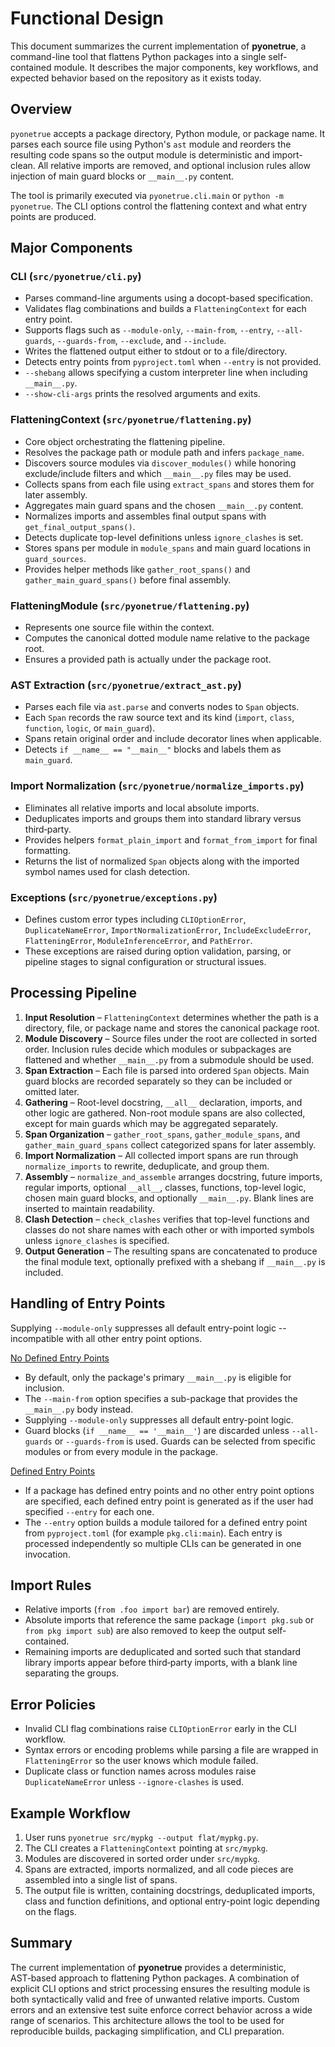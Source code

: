 # Functional Design

This document summarizes the current implementation of **pyonetrue**, a command-line tool that flattens Python packages into a single self-contained module. It describes the major components, key workflows, and expected behavior based on the repository as it exists today.

## Overview

`pyonetrue` accepts a package directory, Python module, or package name. It parses each source file using Python's `ast` module and reorders the resulting code spans so the output module is deterministic and import-clean. All relative imports are removed, and optional inclusion rules allow injection of main guard blocks or `__main__.py` content.

The tool is primarily executed via `pyonetrue.cli.main` or `python -m pyonetrue`. The CLI options control the flattening context and what entry points are produced.

## Major Components

### CLI (`src/pyonetrue/cli.py`)
- Parses command-line arguments using a docopt-based specification.
- Validates flag combinations and builds a `FlatteningContext` for each entry point.
- Supports flags such as `--module-only`, `--main-from`, `--entry`, `--all-guards`, `--guards-from`, `--exclude`, and `--include`.
- Writes the flattened output either to stdout or to a file/directory.
- Detects entry points from `pyproject.toml` when `--entry` is not provided.
- `--shebang` allows specifying a custom interpreter line when including `__main__.py`.
- `--show-cli-args` prints the resolved arguments and exits.

### FlatteningContext (`src/pyonetrue/flattening.py`)
- Core object orchestrating the flattening pipeline.
- Resolves the package path or module path and infers `package_name`.
- Discovers source modules via `discover_modules()` while honoring exclude/include filters and which `__main__.py` files may be used.
- Collects spans from each file using `extract_spans` and stores them for later assembly.
- Aggregates main guard spans and the chosen `__main__.py` content.
- Normalizes imports and assembles final output spans with `get_final_output_spans()`.
- Detects duplicate top-level definitions unless `ignore_clashes` is set.
- Stores spans per module in `module_spans` and main guard locations in `guard_sources`.
- Provides helper methods like `gather_root_spans()` and `gather_main_guard_spans()` before final assembly.

### FlatteningModule (`src/pyonetrue/flattening.py`)
- Represents one source file within the context.
- Computes the canonical dotted module name relative to the package root.
- Ensures a provided path is actually under the package root.

### AST Extraction (`src/pyonetrue/extract_ast.py`)
- Parses each file via `ast.parse` and converts nodes to `Span` objects.
- Each `Span` records the raw source text and its kind (`import`, `class`, `function`, `logic`, or `main_guard`).
- Spans retain original order and include decorator lines when applicable.
- Detects `if __name__ == "__main__"` blocks and labels them as `main_guard`.

### Import Normalization (`src/pyonetrue/normalize_imports.py`)
- Eliminates all relative imports and local absolute imports.
- Deduplicates imports and groups them into standard library versus third‑party.
- Provides helpers `format_plain_import` and `format_from_import` for final formatting.
- Returns the list of normalized `Span` objects along with the imported symbol names used for clash detection.

### Exceptions (`src/pyonetrue/exceptions.py`)
- Defines custom error types including `CLIOptionError`, `DuplicateNameError`, `ImportNormalizationError`, `IncludeExcludeError`, `FlatteningError`, `ModuleInferenceError`, and `PathError`.
- These exceptions are raised during option validation, parsing, or pipeline stages to signal configuration or structural issues.

## Processing Pipeline
1. **Input Resolution** – `FlatteningContext` determines whether the path is a directory, file, or package name and stores the canonical package root.
2. **Module Discovery** – Source files under the root are collected in sorted order. Inclusion rules decide which modules or subpackages are flattened and whether `__main__.py` from a submodule should be used.
3. **Span Extraction** – Each file is parsed into ordered `Span` objects. Main guard blocks are recorded separately so they can be included or omitted later.
4. **Gathering** – Root-level docstring, `__all__` declaration, imports, and other logic are gathered. Non-root module spans are also collected, except for main guards which may be aggregated separately.
5. **Span Organization** – `gather_root_spans`, `gather_module_spans`, and `gather_main_guard_spans` collect categorized spans for later assembly.
6. **Import Normalization** – All collected import spans are run through `normalize_imports` to rewrite, deduplicate, and group them.
7. **Assembly** – `normalize_and_assemble` arranges docstring, future imports, regular imports, optional `__all__`, classes, functions, top-level logic, chosen main guard blocks, and optionally `__main__.py`. Blank lines are inserted to maintain readability.
8. **Clash Detection** – `check_clashes` verifies that top-level functions and classes do not share names with each other or with imported symbols unless `ignore_clashes` is specified.
9. **Output Generation** – The resulting spans are concatenated to produce the final module text, optionally prefixed with a shebang if `__main__.py` is included.

## Handling of Entry Points
Supplying `--module-only` suppresses all default entry-point logic -- incompatible with all other entry point options.

<u>No Defined Entry Points</u>

- By default, only the package's primary `__main__.py` is eligible for inclusion.  
- The `--main-from` option specifies a sub-package that provides the `__main__.py` body instead.
- Supplying `--module-only` suppresses all default entry-point logic.
- Guard blocks (`if __name__ == '__main__'`) are discarded unless `--all-guards` or `--guards-from` is used. Guards can be selected from specific modules or from every module in the package.

<u>Defined Entry Points</u>

- If a package has defined entry points and no other entry point options are specified, each defined entry point is generated as if the user had specified `--entry` for each one.
- The `--entry` option builds a module tailored for a defined entry point from `pyproject.toml` (for example `pkg.cli:main`). Each entry is processed independently so multiple CLIs can be generated in one invocation.

## Import Rules
- Relative imports (`from .foo import bar`) are removed entirely.
- Absolute imports that reference the same package (`import pkg.sub` or `from pkg import sub`) are also removed to keep the output self-contained.
- Remaining imports are deduplicated and sorted such that standard library imports appear before third‑party imports, with a blank line separating the groups.

## Error Policies
- Invalid CLI flag combinations raise `CLIOptionError` early in the CLI workflow.
- Syntax errors or encoding problems while parsing a file are wrapped in `FlatteningError` so the user knows which module failed.
- Duplicate class or function names across modules raise `DuplicateNameError` unless `--ignore-clashes` is used.

## Example Workflow
1. User runs `pyonetrue src/mypkg --output flat/mypkg.py`.
2. The CLI creates a `FlatteningContext` pointing at `src/mypkg`.
3. Modules are discovered in sorted order under `src/mypkg`.
4. Spans are extracted, imports normalized, and all code pieces are assembled into a single list of spans.
5. The output file is written, containing docstrings, deduplicated imports, class and function definitions, and optional entry-point logic depending on the flags.

## Summary
The current implementation of **pyonetrue** provides a deterministic, AST‑based approach to flattening Python packages. A combination of explicit CLI options and strict processing ensures the resulting module is both syntactically valid and free of unwanted relative imports. Custom errors and an extensive test suite enforce correct behavior across a wide range of scenarios. This architecture allows the tool to be used for reproducible builds, packaging simplification, and CLI preparation.
